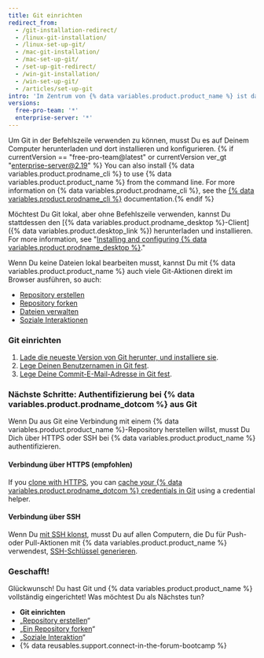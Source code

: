 ```yaml
---
title: Git einrichten
redirect_from:
  - /git-installation-redirect/
  - /linux-git-installation/
  - /linux-set-up-git/
  - /mac-git-installation/
  - /mac-set-up-git/
  - /set-up-git-redirect/
  - /win-git-installation/
  - /win-set-up-git/
  - /articles/set-up-git
intro: 'Im Zentrum von {% data variables.product.product_name %} ist das Open-Source-Versionskontrollsystem (VCS) namens Git. Git ist für alle {% data variables.product.product_name %}-Ereignisse zuständig, die lokal auf Deinem Computer stattfinden.'
versions:
  free-pro-team: '*'
  enterprise-server: '*'
---
```


Um Git in der Befehlszeile verwenden zu können, musst Du es auf Deinem Computer herunterladen und dort installieren und konfigurieren. {% if currentVersion == "free-pro-team@latest" or currentVersion ver_gt "enterprise-server@2.19" %} You can also install {% data variables.product.prodname_cli %} to use {% data variables.product.product_name %} from the command line. For more information on {% data variables.product.prodname_cli %}, see the [{% data variables.product.prodname_cli %}](https://cli.github.com/manual/) documentation.{% endif %}

Möchtest Du Git lokal, aber ohne Befehlszeile verwenden, kannst Du stattdessen den [{% data variables.product.prodname_desktop %}-Client]({% data variables.product.desktop_link %}) herunterladen und installieren.  For more information, see "[Installing and configuring {% data variables.product.prodname_desktop %}](/desktop/installing-and-configuring-github-desktop/)."

Wenn Du keine Dateien lokal bearbeiten musst, kannst Du mit {% data variables.product.product_name %} auch viele Git-Aktionen direkt im Browser ausführen, so auch:

- [Repository erstellen](/articles/create-a-repo)
- [Repository forken](/articles/fork-a-repo)
- [Dateien verwalten](/articles/managing-files-on-github/)
- [Soziale Interaktionen](/articles/be-social)

### Git einrichten

1. [Lade die neueste Version von Git herunter, und installiere sie](https://git-scm.com/downloads).
2. [Lege Deinen Benutzernamen in Git fest](/articles/setting-your-username-in-git).
3. [Lege Deine Commit-E-Mail-Adresse in Git fest](/articles/setting-your-commit-email-address).

### Nächste Schritte: Authentifizierung bei {% data variables.product.prodname_dotcom %} aus Git

Wenn Du aus Git eine Verbindung mit einem {% data variables.product.product_name %}-Repository herstellen willst, musst Du Dich über HTTPS oder SSH bei {% data variables.product.product_name %} authentifizieren.

#### Verbindung über HTTPS (empfohlen)

If you [clone with HTTPS](/articles/which-remote-url-should-i-use/#cloning-with-https-urls), you can [cache your {% data variables.product.prodname_dotcom %} credentials in Git](/github/using-git/caching-your-github-credentials-in-git) using a credential helper.

#### Verbindung über SSH

Wenn Du [mit SSH klonst](/articles/which-remote-url-should-i-use#cloning-with-ssh-urls), musst Du auf allen Computern, die Du für Push- oder Pull-Aktionen mit {% data variables.product.product_name %} verwendest, [SSH-Schlüssel generieren](/articles/generating-a-new-ssh-key-and-adding-it-to-the-ssh-agent).

### Geschafft!

Glückwunsch! Du hast Git und {% data variables.product.product_name %} vollständig eingerichtet! Was möchtest Du als Nächstes tun?

- **Git einrichten**
- „[Repository erstellen](/articles/create-a-repo)“
- „[Ein Repository forken](/articles/fork-a-repo)“
- „[Soziale Interaktion](/articles/be-social)“
- {% data reusables.support.connect-in-the-forum-bootcamp %}
